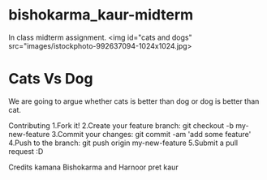 # bishokarma_kaur-midterm
In class midterm assignment.
 <img id="cats and dogs" src="images/istockphoto-992637094-1024x1024.jpg> 

<title>Cat Vs Dog Debate</title>
</head>
<h1> Cats Vs Dog</h1>
We are going to argue whether cats is better than dog or dog is better than cat.

Contributing
1.Fork it!
2.Create your feature branch: git checkout -b my-new-feature
3.Commit your changes: git commit -am 'add some feature'
4.Push to the branch: git push origin my-new-feature
5.Submit a pull request :D

Credits
kamana Bishokarma and Harnoor pret kaur



